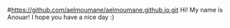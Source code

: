 #https://github.com/aelmoumane/aelmoumane.github.io.git
Hi! My name is Anouar!
I hope you have a nice day :)
